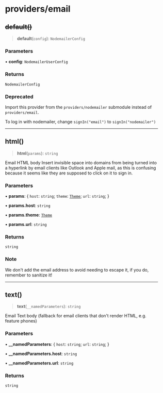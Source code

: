 # providers/email

## ~~default()~~

> **default**(`config`): `NodemailerConfig`

### Parameters

• **config**: `NodemailerUserConfig`

### Returns

`NodemailerConfig`

### Deprecated

Import this provider from the `providers/nodemailer` submodule instead of `providers/email`.

To log in with nodemailer, change `signIn("email")` to `signIn("nodemailer")`

***

## html()

> **html**(`params`): `string`

Email HTML body
Insert invisible space into domains from being turned into a hyperlink by email
clients like Outlook and Apple mail, as this is confusing because it seems
like they are supposed to click on it to sign in.

### Parameters

• **params**: \{
  `host`: `string`;
  `theme`: [`Theme`](../types.md#theme);
  `url`: `string`;
  }

• **params\.host**: `string`

• **params\.theme**: [`Theme`](../types.md#theme)

• **params\.url**: `string`

### Returns

`string`

### Note

We don't add the email address to avoid needing to escape it, if you do, remember to sanitize it!

***

## text()

> **text**(`__namedParameters`): `string`

Email Text body (fallback for email clients that don't render HTML, e.g. feature phones)

### Parameters

• **\_\_namedParameters**: \{
  `host`: `string`;
  `url`: `string`;
  }

• **\_\_namedParameters\.host**: `string`

• **\_\_namedParameters\.url**: `string`

### Returns

`string`
